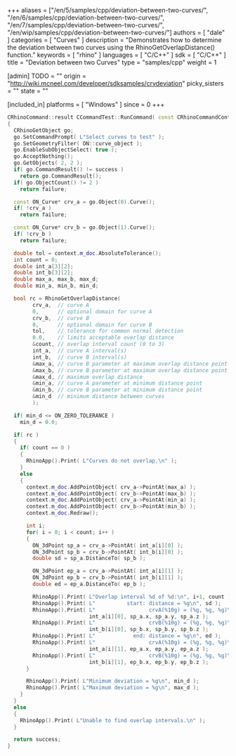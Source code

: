 +++
aliases = ["/en/5/samples/cpp/deviation-between-two-curves/", "/en/6/samples/cpp/deviation-between-two-curves/", "/en/7/samples/cpp/deviation-between-two-curves/", "/en/wip/samples/cpp/deviation-between-two-curves/"]
authors = [ "dale" ]
categories = [ "Curves" ]
description = "Demonstrates how to determine the deviation between two curves using the RhinoGetOverlapDistance() function."
keywords = [ "rhino" ]
languages = [ "C/C++" ]
sdk = [ "C/C++" ]
title = "Deviation between two Curves"
type = "samples/cpp"
weight = 1

[admin]
TODO = ""
origin = "http://wiki.mcneel.com/developer/sdksamples/crvdeviation"
picky_sisters = ""
state = ""

[included_in]
platforms = [ "Windows" ]
since = 0
+++

```cpp
CRhinoCommand::result CCommandTest::RunCommand( const CRhinoCommandContext& context )
{
  CRhinoGetObject go;
  go.SetCommandPrompt( L"Select curves to test" );
  go.SetGeometryFilter( ON::curve_object );
  go.EnableSubObjectSelect( true );
  go.AcceptNothing();
  go.GetObjects( 2, 2 );
  if( go.CommandResult() != success )
    return go.CommandResult();
  if( go.ObjectCount() != 2 )
    return failure;

  const ON_Curve* crv_a = go.Object(0).Curve();
  if( !crv_a )
    return failure;

  const ON_Curve* crv_b = go.Object(1).Curve();
  if( !crv_b )
    return failure;

  double tol = context.m_doc.AbsoluteTolerance();
  int count = 0;
  double int_a[3][2];
  double int_b[3][2];
  double max_a, max_b, max_d;
  double min_a, min_b, min_d;

  bool rc = RhinoGetOverlapDistance(
        crv_a,  // curve A
        0,      // optional domain for curve A
        crv_b,  // curve B
        0,      // optional domain for curve B
        tol,    // tolerance for common normal detection
        0.0,    // limits acceptable overlap distance
        &count, // overlap interval count (0 to 3)
        int_a,  // curve A interval(s)
        int_b,  // curve B interval(s)
        &max_a, // curve B parameter at maximum overlap distance point
        &max_b, // curve B parameter at maximum overlap distance point
        &max_d, // maximum overlap distance
        &min_a, // curve A parameter at minimum distance point
        &min_b, // curve B parameter at minimum distance point
        &min_d  // minimum distance between curves
        );

  if( min_d <= ON_ZERO_TOLERANCE )
    min_d = 0.0;

  if( rc )
  {
    if( count == 0 )
    {
      RhinoApp().Print( L"Curves do not overlap.\n" );
    }
    else
    {
      context.m_doc.AddPointObject( crv_a->PointAt(max_a) );
      context.m_doc.AddPointObject( crv_b->PointAt(max_b) );
      context.m_doc.AddPointObject( crv_a->PointAt(min_a) );
      context.m_doc.AddPointObject( crv_b->PointAt(min_b) );
      context.m_doc.Redraw();

      int i;
      for( i = 0; i < count; i++ )
      {
        ON_3dPoint sp_a = crv_a->PointAt( int_a[i][0] );
        ON_3dPoint sp_b = crv_b->PointAt( int_b[i][0] );
        double sd = sp_a.DistanceTo( sp_b );

        ON_3dPoint ep_a = crv_a->PointAt( int_a[i][1] );
        ON_3dPoint ep_b = crv_b->PointAt( int_b[i][1] );
        double ed = ep_a.DistanceTo( ep_b );

        RhinoApp().Print( L"Overlap interval %d of %d:\n", i+1, count );
        RhinoApp().Print( L"          start: distance = %g\n", sd );
        RhinoApp().Print( L"                 crvA(%10g) = (%g, %g, %g)\n",
                          int_a[i][0], sp_a.x, sp_a.y, sp_a.z );
        RhinoApp().Print( L"                 crvB(%10g) = (%g, %g, %g)\n",
                          int_b[i][0], sp_b.x, sp_b.y, sp_b.z );
        RhinoApp().Print( L"            end: distance = %g\n", ed );
        RhinoApp().Print( L"                 crvA(%10g) = (%g, %g, %g)\n",
                          int_a[i][1], ep_a.x, ep_a.y, ep_a.z );
        RhinoApp().Print( L"                 crvB(%10g) = (%g, %g, %g)\n",
                          int_b[i][1], ep_b.x, ep_b.y, ep_b.z );
      }

      RhinoApp().Print( L"Minimum deviation = %g\n", min_d );
      RhinoApp().Print( L"Maximum deviation = %g\n", max_d );
    }
  }
  else
  {
    RhinoApp().Print( L"Unable to find overlap intervals.\n" );
  }

  return success;
}
```
